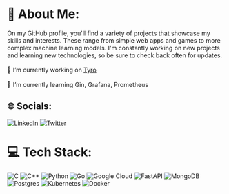 # 💫 About Me:
On my GitHub profile, you'll find a variety of projects that showcase my skills and interests. These range from simple web apps and games to more complex machine learning models. I'm constantly working on new projects and learning new technologies, so be sure to check back often for updates.<br><br>🔭 I’m currently working on [Tyro](https://github.com/TyroML) <br><br>🌱 I’m currently learning Gin, Grafana, Prometheus<br>


## 🌐 Socials:
[![LinkedIn](https://img.shields.io/badge/LinkedIn-%230077B5.svg?logo=linkedin&logoColor=white)](https://linkedin.com/in/hermanplay) [![Twitter](https://img.shields.io/badge/Twitter-%231DA1F2.svg?logo=Twitter&logoColor=white)](https://twitter.com/filipshramko) 

# 💻 Tech Stack:
![C](https://img.shields.io/badge/c-%2300599C.svg?style=flat&logo=c&logoColor=white) ![C++](https://img.shields.io/badge/c++-%2300599C.svg?style=flat&logo=c%2B%2B&logoColor=white) ![Python](https://img.shields.io/badge/python-3670A0?style=flat&logo=python&logoColor=ffdd54) ![Go](https://img.shields.io/badge/go-%2300ADD8.svg?style=flat&logo=go&logoColor=white) ![Google Cloud](https://img.shields.io/badge/Google%20Cloud-%234285F4.svg?style=flat&logo=google-cloud&logoColor=white) ![FastAPI](https://img.shields.io/badge/FastAPI-005571?style=flat&logo=fastapi) ![MongoDB](https://img.shields.io/badge/MongoDB-%234ea94b.svg?style=flat&logo=mongodb&logoColor=white) ![Postgres](https://img.shields.io/badge/postgres-%23316192.svg?style=flat&logo=postgresql&logoColor=white) ![Kubernetes](https://img.shields.io/badge/kubernetes-%23326ce5.svg?style=flat&logo=kubernetes&logoColor=white) ![Docker](https://img.shields.io/badge/docker-%230db7ed.svg?style=flat&logo=docker&logoColor=white)

<!-- Proudly created with GPRM ( https://gprm.itsvg.in ) -->
